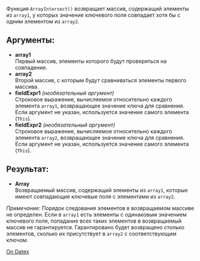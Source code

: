 Функция `ArrayIntersect()` возвращает массив, содержащий элементы из `array1`, у которых значение ключевого поля совпадает хотя бы с одним элементом из `array2`.

## Аргументы:
- **array1**  
    Первый массив, элементы которого будут проверяться на совпадение.
- **array2**  
    Второй массив, с которым будут сравниваться элементы первого массива.
- **fieldExpr1** _(необязательный аргумент)_  
    Строковое выражение, вычисляемое относительно каждого элемента `array1`, возвращающее значение ключа для сравнения. Если аргумент не указан, используется значение самого элемента (`This`).
- **fieldExpr2** _(необязательный аргумент)_  
    Строковое выражение, вычисляемое относительно каждого элемента `array2`, возвращающее значение ключа для сравнения. Если аргумент не указан, используется значение самого элемента (`This`).

## Результат:
- **Array**  
    Возвращаемый массив, содержащий элементы из `array1`, которые имеют совпадающие ключевые поля с элементами из `array2`.

_Примечание_: Порядок следования элементов в возвращаемом массиве не определен. Если в `array1` есть элементы с одинаковым значением ключевого поля, попадание всех таких элементов в возвращаемый массив не гарантируется. Гарантировано будет возвращено столько элементов, сколько их присутствует в `array2` с соответствующим ключом.

[On Datex](http://docs.datex.ru/article.htm?id=5791375928854454894)